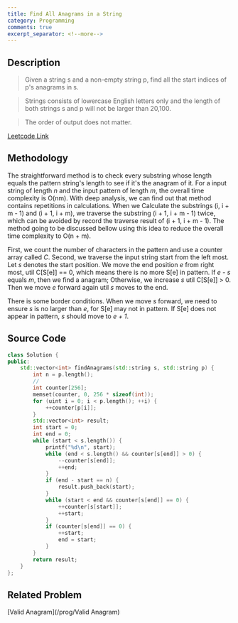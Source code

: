 ```yaml
---
title: Find All Anagrams in a String
category: Programming
comments: true
excerpt_separator: <!--more-->
---
```

## Description
>Given a string s and a non-empty string p, find all the start indices of p's anagrams in s.
<!--more-->

>Strings consists of lowercase English letters only and the length of both strings s and p will not be larger than 20,100.

>The order of output does not matter.

[Leetcode Link](https://leetcode.com/problems/find-all-anagrams-in-a-string/#/description)

## Methodology
The straightforward method is to check every substring whose length equals the pattern string's length to see if it's the anagram of it. For a input string of length *n* and the input pattern of length *m*, the overall time complexity is O(nm). With deep analysis, we can find out that method contains repetitions in calculations. When we Calculate the substrings (i, i + m - 1) and (i + 1, i + m), we traverse the substring (i + 1, i + m - 1) twice, which can be avoided by record the traverse result of (i + 1, i + m - 1). The method going to be discussed bellow using this idea to reduce the overall time complexity to O(n + m).

First, we count the number of characters in the pattern and use a counter array called *C*.
Second, we traverse the input string start from the left most. Let *s* denotes the start position. We move the end position *e* from right most, util C[S[e]] == 0, which means there is no more S[e] in pattern. If *e - s* equals *m*, then we find a anagram; Otherwise, we increase *s* util C[S[e]] > 0. Then we move *e* forward again util *s* moves to the end.

There is some border conditions. When we move *s* forward, we need to ensure *s* is no larger than *e*, for S[e] may not in pattern. If S[e] does not appear in pattern, *s* should move to *e + 1*.

## Source Code
```C++
class Solution {
public:
    std::vector<int> findAnagrams(std::string s, std::string p) {
        int n = p.length();
        //
        int counter[256];
        memset(counter, 0, 256 * sizeof(int));
        for (uint i = 0; i < p.length(); ++i) {
            ++counter[p[i]];
        }
        std::vector<int> result;
        int start = 0;
        int end = 0;
        while (start < s.length()) {
            printf("%d\n", start);
            while (end < s.length() && counter[s[end]] > 0) {
                --counter[s[end]];
                ++end;
            }
            if (end - start == n) {
                result.push_back(start);
            }
            while (start < end && counter[s[end]] == 0) {
                ++counter[s[start]];
                ++start;
            }
            if (counter[s[end]] == 0) {
                ++start;
                end = start;
            }
        }
        return result;
    }
};
```
## Related Problem
[Valid Anagram](/prog/Valid Anagram)
